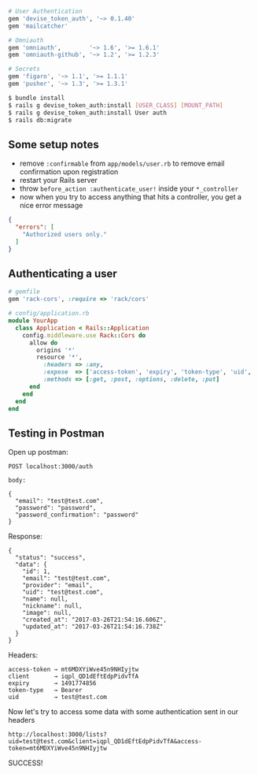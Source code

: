 
```ruby
# User Authentication
gem 'devise_token_auth', '~> 0.1.40'
gem 'mailcatcher'

# Omniauth
gem 'omniauth',        '~> 1.6', '>= 1.6.1'
gem 'omniauth-github', '~> 1.2', '>= 1.2.3'

# Secrets
gem 'figaro', '~> 1.1', '>= 1.1.1'
gem 'pusher', '~> 1.3', '>= 1.3.1'
```

```bash
$ bundle install
$ rails g devise_token_auth:install [USER_CLASS] [MOUNT_PATH]
$ rails g devise_token_auth:install User auth
$ rails db:migrate
```

## Some setup notes

* remove `:confirmable` from `app/models/user.rb` to remove email confirmation upon registration
* restart your Rails server
* throw `before_action :authenticate_user!` inside your `*_controller`
* now when you try to access anything that hits a controller, you get a nice error message

```json
{
  "errors": [
    "Authorized users only."
  ]
}
```

## Authenticating a user

```ruby
# gemfile
gem 'rack-cors', :require => 'rack/cors'

# config/application.rb
module YourApp
  class Application < Rails::Application
    config.middleware.use Rack::Cors do
      allow do
        origins '*'
        resource '*',
          :headers => :any,
          :expose  => ['access-token', 'expiry', 'token-type', 'uid', 'client'],
          :methods => [:get, :post, :options, :delete, :put]
      end
    end
  end
end
```

## Testing in Postman

Open up postman:

```
POST localhost:3000/auth

body:

{
  "email": "test@test.com",
  "password": "password",
  "password_confirmation": "password"
}
```

Response:

```
{
  "status": "success",
  "data": {
    "id": 1,
    "email": "test@test.com",
    "provider": "email",
    "uid": "test@test.com",
    "name": null,
    "nickname": null,
    "image": null,
    "created_at": "2017-03-26T21:54:16.606Z",
    "updated_at": "2017-03-26T21:54:16.738Z"
  }
}
```

Headers:

```
access-token → mt6MDXYiWve45n9NHIyjtw
client       → iqpl_QD1dEftEdpPidvTfA
expiry       → 1491774856
token-type   → Bearer
uid          → test@test.com
```

Now let's try to access some data with some authentication sent in our headers

```
http://localhost:3000/lists?uid=test@test.com&client=iqpl_QD1dEftEdpPidvTfA&access-token=mt6MDXYiWve45n9NHIyjtw
```


SUCCESS!

